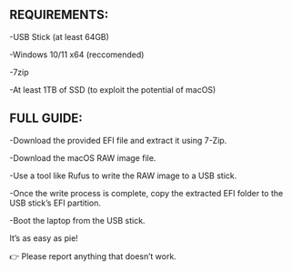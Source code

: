 REQUIREMENTS:
-

-USB Stick (at least 64GB)

-Windows 10/11 x64 (reccomended)

-7zip

-At least 1TB of SSD (to exploit the potential of macOS)


FULL GUIDE:
-

-Download the provided EFI file and extract it using 7-Zip.


-Download the macOS RAW image file.


-Use a tool like Rufus to write the RAW image to a USB stick.


-Once the write process is complete, copy the extracted EFI folder to the USB stick’s EFI partition.


-Boot the laptop from the USB stick.


It’s as easy as pie!


👉 Please report anything that doesn’t work.

